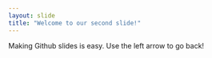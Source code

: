 ```yaml
---
layout: slide
title: "Welcome to our second slide!"
---
```

Making Github slides is easy.
Use the left arrow to go back!
